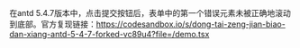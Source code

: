 在antd 5.4.7版本中，点击提交按钮后，表单中的第一个错误元素未被正确地滚动到底部。官方复现链接：https://codesandbox.io/s/dong-tai-zeng-jian-biao-dan-xiang-antd-5-4-7-forked-vc89u4?file=/demo.tsx
